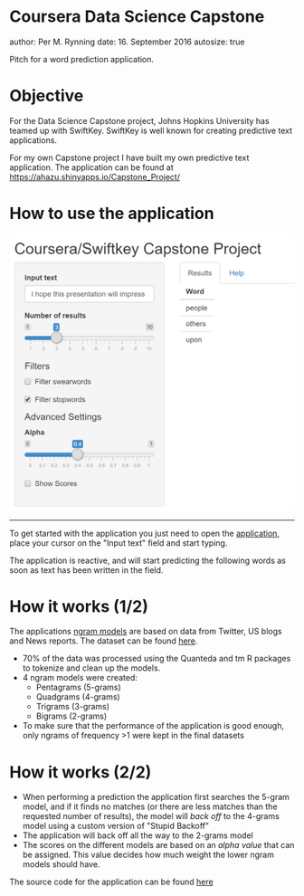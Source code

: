 Coursera Data Science Capstone
========================================================
author: Per M. Rynning
date: 16. September 2016
autosize: true

Pitch for a word prediction application.

Objective
========================================================

For the Data Science Capstone project, Johns Hopkins University has teamed up with
SwiftKey. SwiftKey is well known for creating predictive text applications. 

For my own Capstone project I have built my own predictive text application. 
The application can be found at <https://ahazu.shinyapps.io/Capstone_Project/>


How to use the application
========================================================
![Screenshot of application](screenshot.PNG)
***
To get started with the application you just need to open the [application](<https://ahazu.shinyapps.io/Capstone_Project/>), place your cursor on the "Input text" field and start typing.

The application is reactive, and will start predicting the following words as soon as text has been written in the field. 


How it works (1/2)
========================================================
The applications [ngram models](https://en.wikipedia.org/wiki/N-gram) are based on data from Twitter, US blogs and News reports. The dataset can be found [here](https://d396qusza40orc.cloudfront.net/dsscapstone/dataset/Coursera-SwiftKey.zip). 
- 70% of the data was processed using the Quanteda and tm R packages to tokenize and clean up the models.
- 4 ngram models were created:
    + Pentagrams (5-grams)
    + Quadgrams (4-grams)
    + Trigrams (3-grams)
    + Bigrams (2-grams)
- To make sure that the performance of the application is good enough, only ngrams of frequency >1 were kept in the final datasets

How it works (2/2)
========================================================
- When performing a prediction the application first searches the 5-gram model, and if it finds no matches (or there are less matches than the requested number of results), the model will *back off* to the 4-grams model using a custom version of "Stupid Backoff"
- The application will back off all the way to the 2-grams model
- The scores on the different models are based on an *alpha value* that can be assigned. This value decides how much weight the lower ngram models should have.

The source code for the application can be found [here](https://github.com/ahazu/DSSCApp)

